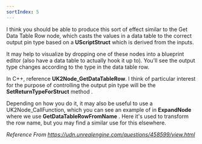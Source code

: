 ```yaml
---
sortIndex: 5
---
```


I think you should be able to produce this sort of effect similar to the Get Data Table Row node, which casts the values in a data table to the correct output pin type based on a **UScriptStruct** which is derived from the inputs.

It may help to visualize by dropping one of these nodes into a blueprint editor (also have a data table to actually hook it up to). You'll see the output type changes according to the type in the data table row.

In C++, reference **UK2Node_GetDataTableRow**. I think of particular interest for the purpose of controlling the output pin type will be the **SetReturnTypeForStruct** method .

Depending on how you do it, it may also be useful to use a UK2Node_CallFunction, which you can see an example of in **ExpandNode** where we use **GetDataTableRowFromName** . Here it's used to transform the row name, but you may find a similar use for this elsewhere.

*Reference From <https://udn.unrealengine.com/questions/458599/view.html>*
